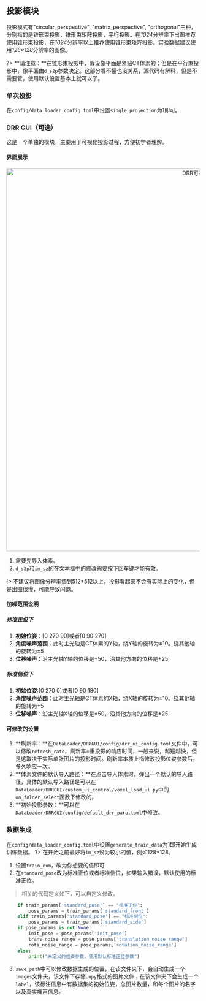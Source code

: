 ## 投影模块
投影模式有"circular_perspective", "matrix_perspective", "orthogonal"三种，分别指的是锥形束投影，锥形束矩阵投影，平行投影。在*1024*分辨率下出图推荐使用锥形束投影，在*1024*分辨率以上推荐使用锥形束矩阵投影。实验数据建议使用*128×128*分辨率的图像。

?> **请注意：**在锥形束投影中，假设像平面是紧贴CT体素的；但是在平行束投影中，像平面由`d_s2p`参数决定。这部分看不懂也没关系，源代码有解释，但是不需要管，使用默认设置基本上就可以了。

### 单次投影
在`config/data_loader_config.toml`中设置`single_projection`为1即可。

### DRR GUI（可选）
这是一个单独的模块，主要用于可视化投影过程，方便初学者理解。

#### 界面展示
<div style="text-align: center;">  <img src="asset\数据加载\DRRGUI.png" alt="DRR可视化界面" width=1000"></div>

1. 需要先导入体素。
2. `d_s2p`和`im_sz`的在文本框中的修改需要按下回车键才能有效。
   
!> 不建议将图像分辨率调到512*512以上，投影看起来不会有实际上的变化，但是出图很慢，可能导致闪退。


#### 加噪范围说明
##### 标准正位下
1. **初始位姿**：[0 270 90]或者[0 90 270]
2. **角度噪声范围**：此时主光轴是CT体素的Y轴，绕Y轴的旋转为±10。绕其他轴的旋转为±5
3. **位移噪声**：沿主光轴Y轴的位移是±50，沿其他方向的位移是±25

##### 标准侧位下
1. **初始位姿**:[0 270 0]或者[0 90 180]
2. **角度噪声范围**：此时主光轴是CT体素的X轴，绕X轴的旋转为±10。绕其他轴的旋转为±5
3. **位移噪声**：沿主光轴X轴的位移是±50，沿其他方向的位移是±25

#### 可修改的设置
1. **刷新率：**在`DataLoader/DRRGUI/config/drr_ui_config.toml`文件中，可以修改`refresh_rate`，刷新率=重投影的响应时间，一般来说，越短越快，但是这取决于实际单张图片的投影时间。刷新率本质上指修改投影位姿参数后，多久响应一次。
2. **体素文件的默认导入路径：**在点击导入体素时，弹出一个默认的导入路径，具体的默认导入路径是可以在`DataLoader/DRRGUI/custom_ui_control/voxel_load_ui.py`中的`on_folder_select`函数下修改的。
3. **初始投影参数：**可以在`DataLoader/DRRGUI/config/default_drr_para.toml`中修改。

### 数据生成
在`config/data_loader_config.toml`中设置`generate_train_data`为1即开始生成训练数据。
?> 在开始之前最好将`im_sz`设为较小的值，例如128*128。
1. 设置`train_num`，改为你想要的值即可
2. 在`standard_pose`改为标准正位或者标准侧位，如果输入错误，默认使用的标准正位。
> 相关的代码定义如下，可以自定义修改。
```python
    if train_params['standard_pose'] == "标准正位":
        pose_params = train_params['standard_front']
    elif train_params['standard_pose'] == "标准侧位":
        pose_params = train_params['standard_side']
    if pose_params is not None:
        init_pose = pose_params['init_pose']
        trans_noise_range = pose_params['translation_noise_range']
        rota_noise_range = pose_params['rotation_noise_range']
    else:
        print("未定义的位姿参数，使用默认标准正位参数")
```
3. `save_path`中可以修改数据生成的位置，在该文件夹下，会自动生成一个`images`文件夹，该文件下存储`.npy`格式的图片文件；在该文件夹下会生成一个`label`，该标注信息中有数据集的初始位姿，总图片数量，和每个图片的名字以及真实噪声信息。